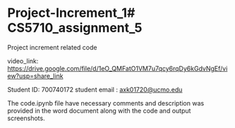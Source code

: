 # Project-Increment_1# CS5710_assignment_5
Project increment related code

video_link: https://drive.google.com/file/d/1eO_QMFatO1VM7u7qcy6rqDy6kGdvNgEf/view?usp=share_link

Student ID: 700740172
student email : axk01720@ucmo.edu

The code.ipynb file have necessary comments and description was provided in the word document along with the code and output screenshots.